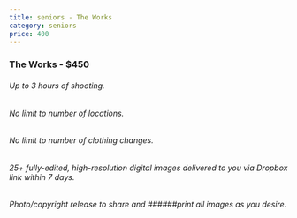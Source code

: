 ```yaml
---
title: seniors - The Works
category: seniors
price: 400
---
```

### The Works - $450

###### Up to 3 hours of shooting.

###### No limit to number of locations.

###### No limit to number of clothing changes.

###### 25+ fully-edited, high-resolution digital images delivered to you via Dropbox link within 7 days.

###### Photo/copyright release to share and ######print all images as you desire.